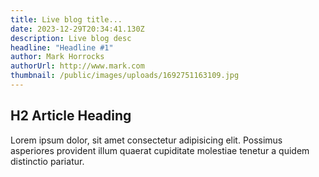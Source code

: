 ```yaml
---
title: Live blog title...
date: 2023-12-29T20:34:41.130Z
description: Live blog desc
headline: "Headline #1"
author: Mark Horrocks
authorUrl: http://www.mark.com
thumbnail: /public/images/uploads/1692751163109.jpg
---
```


## H2 Article Heading

Lorem ipsum dolor, sit amet consectetur adipisicing elit. Possimus asperiores provident illum quaerat cupiditate molestiae tenetur a quidem distinctio pariatur.
